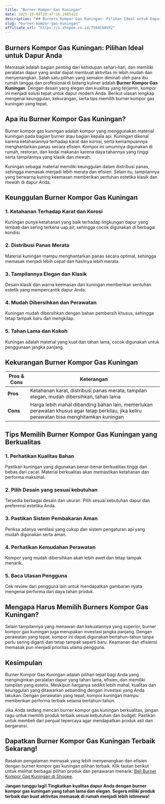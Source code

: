 ```yaml
---
title: "Burner Kompor Gas Kuningan"
date: 2025-10-04T20:47:16.240542Z
description: "## Burners Kompor Gas Kuningan: Pilihan Ideal untuk Dapur Anda..."
slug: "burner-kompor-gas-kuningan"
affiliate_url: "https://s.shopee.co.id/7V44C68VX2"
---
```

## Burners Kompor Gas Kuningan: Pilihan Ideal untuk Dapur Anda

Memasak adalah bagian penting dari kehidupan sehari-hari, dan memiliki peralatan dapur yang andal dapat membuat aktivitas ini lebih mudah dan menyenangkan. Salah satu pilihan yang semakin diminati oleh para ibu rumah tangga dan profesional di bidang kuliner adalah **Burner Kompor Gas Kuningan**. Dengan desain yang elegan dan kualitas yang terjamin, kompor ini menjadi solusi tepat untuk dapur modern Anda. Berikut ulasan lengkap mengenai keunggulan, kekurangan, serta tips memilih burner kompor gas kuningan yang tepat.

## Apa itu Burner Kompor Gas Kuningan?

Burner kompor gas kuningan adalah kompor yang menggunakan material kuningan pada bagian burner atau bagian kepala api. Kuningan dikenal karena ketahanannya terhadap karat dan korosi, serta kemampuannya menghantarkan panas secara efisien. Kompor ini umumnya digunakan di rumah, restoran, dan kedai makanan karena daya tahannya yang tinggi serta tampilannya yang klasik dan mewah.

Kuningan sebagai material memiliki keunggulan dalam distribusi panas, sehingga memasak menjadi lebih merata dan efisien. Selain itu, tampilannya yang berwarna kuning keemasan memberikan sentuhan estetika klasik dan mewah di dapur Anda.

## Keunggulan Burner Kompor Gas Kuningan

### 1. Ketahanan Terhadap Karat dan Korosi

Kuningan punya ketahanan yang baik terhadap lingkungan dapur yang lembab dan sering terkena uap air, sehingga cocok digunakan di berbagai kondisi.

### 2. Distribusi Panas Merata

Material kuningan mampu menghantarkan panas secara optimal, sehingga memasak menjadi lebih cepat dan hasilnya lebih merata.

### 3. Tampilannya Elegan dan Klasik

Desain klasik dan warna keemasan dari kuningan memberikan sentuhan estetik yang mempercantik dapur Anda.

### 4. Mudah Dibersihkan dan Perawatan

Kuningan mudah dibersihkan dengan bahan pembersih khusus, sehingga tetap tampak baru dan mengkilap.

### 5. Tahan Lama dan Kokoh

Kuningan adalah material yang kuat dan tahan lama, cocok digunakan untuk penggunaan jangka panjang.

## Kekurangan Burner Kompor Gas Kuningan

| **Pros & Cons** | **Keterangan**                                               |
|-----------------|--------------------------------------------------------------|
| **Pros**       | Ketahanan karat, distribusi panas merata, tampilan elegan, mudah dibersihkan, tahan lama |
| **Cons**       | Harga lebih mahal dibanding bahan lain, memerlukan perawatan khusus agar tetap berkilau, jika keliru perawatan bisa menghitamkan kuningan |

## Tips Memilih Burner Kompor Gas Kuningan yang Berkualitas

### 1. Perhatikan Kualitas Bahan

Pastikan kuningan yang digunakan benar-benar berkualitas tinggi dan bebas dari cacat. Material berkualitas akan memastikan ketahanan dan performa maksimal.

### 2. Pilih Desain yang sesuai kebutuhan

Tersedia berbagai desain dan ukuran. Pilih sesuai kebutuhan dapur dan preferensi estetika Anda.

### 3. Pastikan Sistem Pembakaran Aman

Periksa adanya ventilasi yang cukup dan sistem pengaturan api yang mudah digunakan serta aman.

### 4. Perhatikan Kemudahan Perawatan

Kompor yang mudah dibersihkan akan lebih awet dan tetap tampak menarik.

### 5. Baca Ulasan Pengguna

Cek review dari pengguna lain untuk mendapatkan gambaran nyata mengenai performa dan daya tahan produk.

## Mengapa Harus Memilih Burners Kompor Gas Kuningan?

Selain tampilannya yang menawan dan kekuatannya yang superior, burner kompor gas kuningan juga merupakan investasi jangka panjang. Dengan perawatan yang tepat, kompor ini dapat digunakan bertahun-tahun tanpa perlu sering diganti dan tetap tampak seperti baru. Keamanan dan efisiensi memasak pun menjadi prioritas utama pengguna.

## Kesimpulan

Burner Kompor Gas Kuningan adalah pilihan tepat bagi Anda yang menginginkan peralatan dapur yang tahan lama, efisien, dan memiliki tampilan yang estetis. Meskipun harganya sedikit lebih mahal, kualitas dan keunggulan yang ditawarkan sebanding dengan investasi yang Anda lakukan. Dengan perawatan yang tepat, kompor kuningan mampu memberikan performa terbaik selama bertahun-tahun.

Jika Anda sedang mencari burner kompor gas kuningan berkualitas, jangan ragu untuk memilih produk terbaik sesuai kebutuhan dan budget. Pastikan untuk membeli dari penjual tepercaya agar mendapatkan produk asli dan bergaransi.

## Dapatkan Burner Kompor Gas Kuningan Terbaik Sekarang!

Rasakan pengalaman memasak yang lebih menyenangkan dan efisien dengan burner kompor gas kuningan pilihan terbaik. Klik tautan berikut untuk melihat berbagai pilihan produk dan penawaran menarik: [Beli Burner Kompor Gas Kuningan di Shopee](https://s.shopee.co.id/7V44C68VX2).

**Jangan tunggu lagi! Tingkatkan kualitas dapur Anda dengan burner kompor gas kuningan yang tahan lama dan elegan. Segera miliki produk terbaik dan buat aktivitas memasak di rumah menjadi lebih istimewa!**